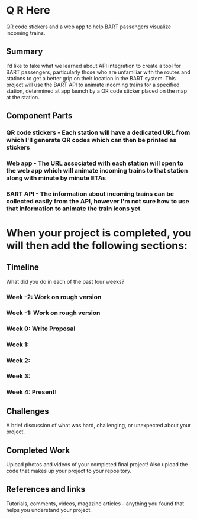 # Q R Here
QR code stickers and a web app to help BART passengers visualize incoming trains.

## Summary
I'd like to take what we learned about API integration to create a tool for BART passengers, particularly those who are unfamiliar with the routes and stations to get a better grip on their location in the BART system. This project will use the BART API to animate incoming trains for a specified station, determined at app launch by a QR code sticker placed on the map at the station.

## Component Parts
### QR code stickers - Each station will have a dedicated URL from which I'll generate QR codes which can then be printed as stickers
### Web app - The URL associated with each station will open to the web app which will animate incoming trains to that station along with minute by minute ETAs
### BART API - The information about incoming trains can be collected easily from the API, however I'm not sure how to use that information to animate the train icons yet

# When your project is completed, you will then add the following sections:
## Timeline
What did you do in each of the past four weeks?

### Week -2: Work on rough version
### Week -1: Work on rough version
### Week 0: Write Proposal
### Week 1:
### Week 2:
### Week 3:
### Week 4: Present!

## Challenges
A brief discussion of what was hard, challenging, or unexpected about your project.

## Completed Work
Upload photos and videos of your completed final project!
Also upload the code that makes up your project to your repository.

## References and links
Tutorials, comments, videos, magazine articles - anything you found that helps you understand your project.
